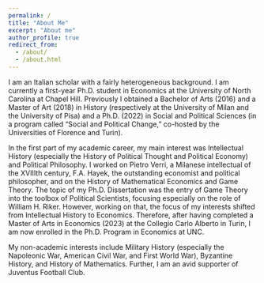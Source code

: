 ```yaml
---
permalink: /
title: "About Me"
excerpt: "About me"
author_profile: true
redirect_from: 
  - /about/
  - /about.html
---
```


I am an Italian scholar with a fairly heterogeneous background. I am currently a first-year Ph.D. student in Economics at the University of North Carolina at Chapel Hill. Previously I obtained a Bachelor of Arts (2016) and a Master of Art (2018) in History (respectively at the University of Milan and the University of Pisa) and a Ph.D. (2022) in Social and Political Sciences (in a program called “Social and Political Change,” co-hosted by the Universities of Florence and Turin).

In the first part of my academic career, my main interest was Intellectual History (especially the History of Political Thought and Political Economy) and Political Philosophy. I worked on Pietro Verri, a Milanese intellectual of the XVIIIth century, F.A. Hayek, the outstanding economist and political philosopher, and on the History of Mathematical Economics and Game Theory.
The topic of my Ph.D. Dissertation was the entry of Game Theory into the toolbox of Political Scientists, focusing especially on the role of William H. Riker. However, working on that, the focus of my interests shifted from Intellectual History to Economics.
Therefore, after having completed a Master of Arts in Economics (2023) at the Collegio Carlo Alberto in Turin, I am now enrolled in the Ph.D. Program in Economics at UNC.

My non-academic interests include Military History (especially the Napoleonic War, American Civil War, and First World War), Byzantine History, and History of Mathematics. Further, I am an avid supporter of Juventus Football Club.
